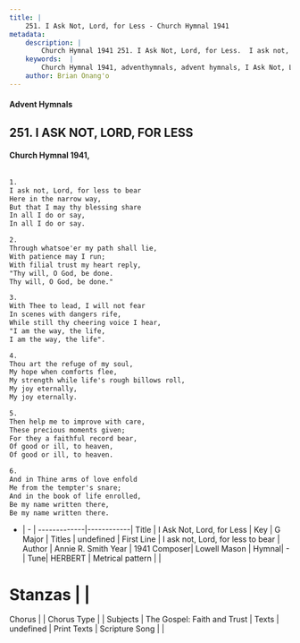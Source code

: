 ```yaml
---
title: |
    251. I Ask Not, Lord, for Less - Church Hymnal 1941
metadata:
    description: |
        Church Hymnal 1941 251. I Ask Not, Lord, for Less.  I ask not, Lord, for less to bear  Here in the narrow way,  But that I may thy blessing share  In all I do or say,  In all I do or say.  
    keywords:  |
        Church Hymnal 1941, adventhymnals, advent hymnals, I Ask Not, Lord, for Less, I ask not, Lord, for less to bear. 
    author: Brian Onang'o
---
```


#### Advent Hymnals
## 251. I ASK NOT, LORD, FOR LESS
####  Church Hymnal 1941,

```txt

1.
I ask not, Lord, for less to bear 
Here in the narrow way, 
But that I may thy blessing share 
In all I do or say, 
In all I do or say. 

2.
Through whatsoe'er my path shall lie, 
With patience may I run; 
With filial trust my heart reply, 
"Thy will, O God, be done. 
Thy will, O God, be done." 

3.
With Thee to lead, I will not fear 
In scenes with dangers rife, 
While still thy cheering voice I hear, 
"I am the way, the life, 
I am the way, the life". 

4.
Thou art the refuge of my soul, 
My hope when comforts flee, 
My strength while life's rough billows roll, 
My joy eternally, 
My joy eternally. 

5.
Then help me to improve with care, 
These precious moments given; 
For they a faithful record bear, 
Of good or ill, to heaven, 
Of good or ill, to heaven. 

6.
And in Thine arms of love enfold 
Me from the tempter's snare; 
And in the book of life enrolled, 
Be my name written there, 
Be my name written there.


```

- |   -  |
-------------|------------|
Title | I Ask Not, Lord, for Less |
Key | G Major |
Titles | undefined |
First Line | I ask not, Lord, for less to bear |
Author | Annie R. Smith
Year | 1941
Composer| Lowell Mason |
Hymnal|  - |
Tune| HERBERT  |
Metrical pattern | |
# Stanzas |  |
Chorus |  |
Chorus Type |  |
Subjects | The Gospel: Faith and Trust |
Texts | undefined |
Print Texts | 
Scripture Song |  |
    

